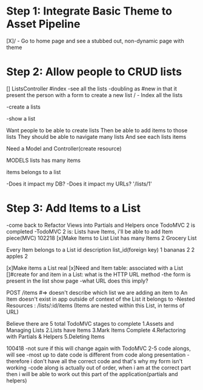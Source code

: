 # Step 1: Integrate Basic Theme to Asset Pipeline

[X]/ - Go to home page and see a stubbed out, non-dynamic page with theme

# Step 2: Allow people to CRUD lists

[] ListsController
  #index
  -see all the lists
  -doubling as #new in that it present the person with a form to create a new list
  / - Index all the lists

  -create a lists

-show a list

Want people to be able to create lists
Then be able to add items to those lists
They should be able to navigate many lists
And see each lists items

Need a Model and Controller(create resource)

MODELS
lists
  has many items

items
  belongs to a list


-Does it impact my DB?
-Does it impact my URLs? '/lists/1'

# Step 3: Add Items to a List
-come back to Refactor Views into Partials and Helpers once TodoMVC 2 is completed
-TodoMVC 2 is: Lists have Items, i'll be able to add Item piece(MVC)
102218
[x]Make Items to List
  List has many Items
  2   Grocery List

  Every Item belongs to a List
  id  description list_id(foreign key)
  1   bananas     2
  2   apples      2

[x]Make items a List real
[x]Need and Item table: associated with a List
[]#create for and item in a List: what is the HTTP URL method
-the form is present in the list show page
-what URL does this imply?

POST /items #=> doesn't describe which list we are adding an item to
An Item doesn't exist in app outside of context of the List it belongs to
-Nested Resources : /lists/:id/items (Items are nested within this List, in terms of URL)


Believe there are 5 total TodoMVC stages to complete
1.Assets and Managing Lists
2.Lists have Items
3.Mark Items Complete
4.Refactoring with Partials & Helpers
5.Deleting Items


100418
-not sure if this will change again with TodoMVC 2-5 code alongs, will see
-most up to date code is different from code along presentation
-therefore i don't have all the correct code and that's why my form isn't working
-code along is actually out of order, when i am at the correct part then i will be able to work out this
 part of the application(partials and helpers)
